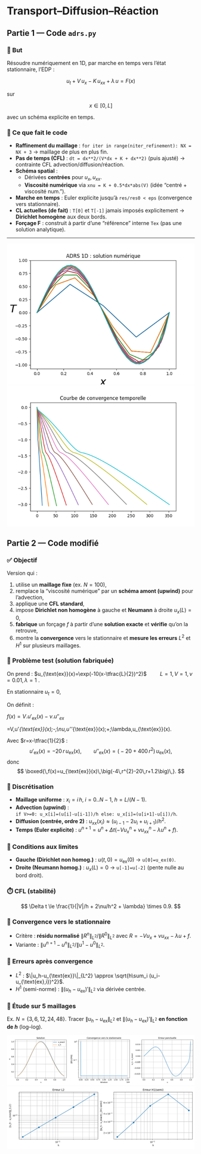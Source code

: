 # Transport–Diffusion–Réaction

## Partie 1 — Code `adrs.py`

### 🎯 But
Résoudre numériquement en 1D, par marche en temps vers l’état stationnaire, l’EDP : 

$$ 
u_t + V\,u_x - K\,u_{xx} + \lambda\,u = F(x)
$$

sur 

$$ 
x\in[0,L] 
$$

avec un schéma explicite en temps.

### 🧱 Ce que fait le code
- **Raffinement du maillage** : `for iter in range(niter_refinement): NX = NX + 3` → maillage de plus en plus fin.
- **Pas de temps (CFL)** : `dt = dx**2/(V*dx + K + dx**2)` (puis ajusté) → contrainte CFL advection/diffusion/réaction.
- **Schéma spatial** :
  - Dérivées **centrées** pour $u_x, u_{xx}$.
  - **Viscosité numérique** via `xnu = K + 0.5*dx*abs(V)` (idée “centré + viscosité num.”).
- **Marche en temps** : Euler explicite jusqu’à `res/res0 < eps` (convergence vers stationnaire).
- **CL actuelles (de fait)** : `T[0]` et `T[-1]` jamais imposés explicitement → **Dirichlet homogène** aux deux bords.
- **Forçage F** : construit à partir d’une “référence” interne `Tex` (pas une solution analytique).

---

![Figure 1 – Solution numérique](../Images/figure_s2_1.png)
![Figure 2 – Convergence](../Images/figure_s2_2.png)

## Partie 2 — Code modifié

### ✅ Objectif
Version qui :
1) utilise un **maillage fixe** (ex. $N=100$),  
2) remplace la “viscosité numérique” par un **schéma amont (upwind)** pour l’advection,  
3) applique une **CFL standard**,  
4) impose **Dirichlet non homogène** à gauche et **Neumann** à droite $u_x(L)=0$,  
5) **fabrique** un forçage $f$ à partir d’une **solution exacte** et **vérifie** qu’on la retrouve,  
6) montre la **convergence** vers le stationnaire et **mesure les erreurs** $L^2$ et $H^1$ sur plusieurs maillages.

### 🔢 Problème test (solution fabriquée)
On prend :
$u_{\text{ex}}(x)=\exp(-10(x-\tfrac{L}{2})^2)$
$\qquad L=1, V=1, \nu=0.01, \lambda=1$ .

En stationnaire $u_t=0$,

On définit :

$f(x)=V.u'_{\text{ex}}(x)-\nu.u''_{ex}$


=V\,u'_{\text{ex}}(x)\;-\;\nu\,u''_{\text{ex}}(x)\;+\;\lambda\,u_{\text{ex}}(x).


Avec $r=x-\tfrac{1}{2}$ :
$$
u'_{\text{ex}}(x)=-20\,r\,u_{\text{ex}}(x),\qquad
u''_{\text{ex}}(x)=\big(-20+400\,r^{2}\big)\,u_{\text{ex}}(x),
$$
donc
$$
\boxed{\,f(x)=u_{\text{ex}}(x)\,\big(-4\,r^{2}-20\,r+1.2\big)\,}.
$$


### 🧩 Discrétisation
- **Maillage uniforme** : $x_i = i\,h,\; i=0..N-1,\; h=L/(N-1)$.
- **Advection (upwind)** :  
  `if V>=0: u_x[i]=(u[i]-u[i-1])/h else: u_x[i]=(u[i+1]-u[i])/h`.
- **Diffusion (centrée, ordre 2)** : $u_{xx}(x_i) \approx (u_{i-1}-2u_i+u_{i+1})/h^2$.
- **Temps (Euler explicite)** : $u^{n+1} = u^n + \Delta t(-V u_x^n + \nu u_{xx}^n - \lambda u^n + f)$.

### 🧱 Conditions aux limites
- **Gauche (Dirichlet non homog.)** : $u(t,0)=u_{\text{ex}}(0)$ → `u[0]=u_ex(0)`.
- **Droite (Neumann homog.)** : $u_x(L)=0$ → `u[-1]=u[-2]` (pente nulle au bord droit).

### ⏱️ CFL (stabilité)
$$
\Delta t \le \frac{1}{|V|/h + 2\nu/h^2 + \lambda} \times 0.9.
$$

### 🚦 Convergence vers le stationnaire
- Critère : **résidu normalisé** $\|R^n\|_{L^2}/\|R^0\|_{L^2}$ avec $R=-V u_x + \nu u_{xx} - \lambda u + f$.
- Variante : $\|u^{n+1}-u^n\|_{L^2}/\|u^1-u^0\|_{L^2}$.

### 📏 Erreurs après convergence
- $L^2$ : $\|u_h-u_{\text{ex}}\|_{L^2} \approx \sqrt{h\sum_i (u_i-u_{\text{ex},i})^2}$.  
- $H^1$ (semi-norme) : $\|(u_h-u_{\text{ex}})'\|_{L^2}$ via dérivée centrée.

### 🔁 Étude sur 5 maillages
Ex. $N=\{3,6,12,24,48\}$. Tracer $\|u_h-u_{\text{ex}}\|_{L^2}$ et $\|(u_h-u_{\text{ex}})'\|_{L^2}$ **en fonction de $h$** (log–log).

![Figure 3 – Solution numérique](../Images/figure_s2_3.png)
![Figure 4 – Solution numérique](../Images/figure_s2_4.png)

